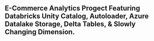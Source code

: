 ## E-Commerce Analytics Progect Featuring Databricks Unity Catalog, Autoloader, Azure Datalake Storage, Delta Tables, & Slowly Changing Dimension.
